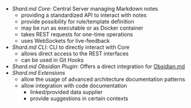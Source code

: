 - *Shard.md Core*: Central Server managing Markdown notes
	- providing a standardized API to interact with notes
	- provide possibility for rule/template definition
	- may be run as executable or as Docker container
	- takes REST requests for one-time operations
	- uses WebSockets for live-feedback
- *Shard.md CLI*: CLI to directly interact with Core
	- allows direct access to the REST interfaces
	- can be used in Git Hooks
- *Shard.md Obsidian Plugin*: Offers a direct integration for [Obsidian.md](https://obsidian.md)
- *Shard.md Extensions*
	- allow the usage of advanced architecture documentation patterns
	- allow integration with code documentation
		- linked/provided data supplier
		- provide suggestions in certain contexts